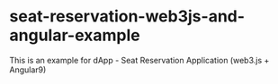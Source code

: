 # seat-reservation-web3js-and-angular-example
This is an example for dApp - Seat Reservation Application (web3.js + Angular9)
